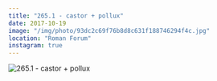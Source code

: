 ```yaml
---
title: "265.1 - castor + pollux"
date: 2017-10-19
image: "/img/photo/93dc2c69f76b8d8c631f188746294f4c.jpg"
location: "Roman Forum"
instagram: true
---
```


![265.1 - castor + pollux](/img/photo/93dc2c69f76b8d8c631f188746294f4c.jpg)
